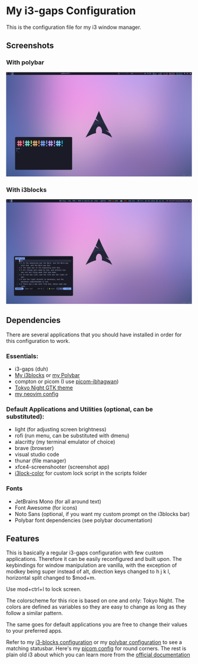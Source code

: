 # My i3-gaps Configuration

This is the configuration file for my i3 window manager.

## Screenshots

### With polybar

![](./screenshots/minimal-polybar.png)

### With i3blocks

![](./screenshots/minimal-i3blocks.png)

## Dependencies

There are several applications that you should have installed in order for this
configuration to work.

### Essentials:

- i3-gaps (duh)
- [My i3blocks](https://github.com/CondensedMilk7/i3blocks)
  or [my Polybar](https://github.com/CondensedMilk7/polybar)
- compton or picom (I use [picom-ibhagwan](https://aur.archlinux.org/packages/picom-ibhagwan-git))
- [Tokyo Night GTK theme](https://www.gnome-look.org/p/1681315/)
- [my neovim config](https://github.com/CondensedMilk7/nvim)

### Default Applications and Utilities (optional, can be substituted):

- light (for adjusting screen brightness)
- rofi (run menu, can be substituted with dmenu)
- alacritty (my terminal emulator of choice)
- brave (browser)
- visual studio code
- thunar (file manager)
- xfce4-screenshooter (screenshot app)
- [i3lock-color](https://github.com/Raymo111/i3lock-color)
  for custom lock script in the scripts folder

### Fonts

- JetBrains Mono (for all around text)
- Font Awesome (for icons)
- Noto Sans (optional, if you want my custom prompt on the i3blocks bar)
- Polybar font dependencies (see polybar documentation)

## Features

This is basically a regular i3-gaps configuration with few custom applications.
Therefore it can be easily reconfigured and built upon. The keybindings for window
manipulation are vanilla, with the exception of modkey being super instead of alt,
direction keys changed to h j k l, horizontal split changed to $mod+m.

Use mod+ctrl+l to lock screen.

The colorscheme for this rice is based on one and only: Tokyo Night. The colors are
defined as variables so they are easy to change as long as they follow a similar pattern.

The same goes for default applications you are free to change their values to your
preferred apps.

Refer to my [i3-blocks configuration](https://github.com/CondensedMilk7/i3blocks)
or my [polybar configuration](https://github.com/CondensedMilk7/polybar)
to see a matching statusbar.
Here's my [picom config](https://gist.github.com/CondensedMilk7/04f642785b17502900bc5bb2c6c29708) for round corners.
The rest is plain old
i3 about which you can learn more from the
[official documentation](https://i3wm.org/docs/)
